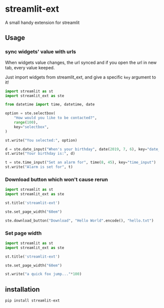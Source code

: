 # streamlit-ext

A small handy extension for streamlit

## Usage

### sync widgets' value with urls

When widgets value changes, the url synced and if you open the url in new tab, every value keeped.

Just import widgets from streamlit_ext, and give a specific `key` argument to it!

```python
import streamlit as st
import streamlit_ext as ste

from datetime import time, datetime, date

option = ste.selectbox(
    "How would you like to be contacted?",
    range(100),
    key="selectbox",
)

st.write("You selected:", option)

d = ste.date_input("When's your birthday", date(2019, 7, 6), key="date_input")
st.write("Your birthday is:", d)

t = ste.time_input("Set an alarm for", time(8, 45), key="time_input")
st.write("Alarm is set for", t)
```

### Download button which won't cause rerun

```python
import streamlit as st
import streamlit_ext as ste

st.title('streamlit-ext')

ste.set_page_width("60em")

ste.download_button("Download", "Hello World".encode(), "hello.txt")
```

### Set page width

```python
import streamlit as st
import streamlit_ext as ste

st.title('streamlit-ext')

ste.set_page_width("60em")

st.write("a quick fox jump..."*100)
```

## installation

```bash
pip install streamlit-ext
```
